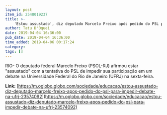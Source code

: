 ```yaml
---
layout: post
item_id: 2548019237
title: >-
    'Estou assustado', diz deputado Marcelo Freixo após pedido do PSL para impedir debate na UFRJ
author: Tatu D'Oquei
date: 2019-04-04 16:36:00
pub_date: 2019-04-04 16:36:00
time_added: 2019-04-06 00:17:24
category: 
tags: []
---
```


RIO- O deputado federal Marcelo Freixo (PSOL-RJ) afirmou estar "assustado" com a tentativa do PSL de impedir sua participação em um debate na Universidade Federal do Rio de Janeiro (UFRJ) na sexta-feira.

**Link:** [https://m.oglobo.globo.com/sociedade/educacao/estou-assustado-diz-deputado-marcelo-freixo-apos-pedido-do-psl-para-impedir-debate-na-ufrj-23574092](https://m.oglobo.globo.com/sociedade/educacao/estou-assustado-diz-deputado-marcelo-freixo-apos-pedido-do-psl-para-impedir-debate-na-ufrj-23574092)

